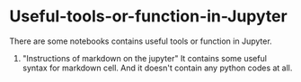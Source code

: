 # Useful-tools-or-function-in-Jupyter
There are some notebooks contains useful tools or function in Jupyter.
1. "Instructions of markdown on the jupyter"
  It contains some useful syntax for markdown cell. And it doesn't contain any python codes at all.
